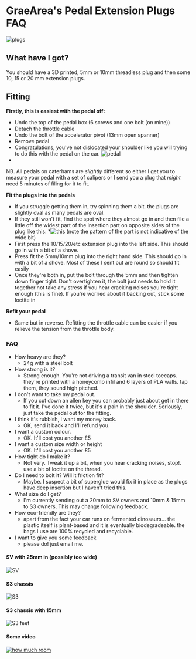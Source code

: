 # GraeArea's Pedal Extension Plugs FAQ
![plugs](/img/plugs.png)

## What have I got?
You should have a 3D printed, 5mm or 10mm threadless plug and then some 10, 15 or 20 mm extension plugs. 

## Fitting
**Firstly, this is easiest with the pedal off:**
* Undo the top of the pedal box (6 screws and one bolt (on mine)) 
* Detach the throttle cable 
* Undo the bolt of the accelerator pivot (13mm open spanner)
* Remove pedal
* Congratulations, you've not dislocated your shoulder like you will trying to do this with the pedal on the car.
![pedal](/img/pedal.png)
* 
NB. All pedals on caterhams are _slightly_ different so either I get you to measure your pedal with a set of calipers or I send you a plug that _might_ need 5 minutes of filing for it to fit. 

**Fit the plugs into the pedals**
* If you struggle getting them in, try spinning them a bit. the plugs are slightly oval as many pedals are oval.
* If they still won't fit, find the spot where they almost go in and then file a little off the widest part of the insertion part on opposite sides of the plug like this:
*![this](/img/filed.png) (note the pattern of the part is not indicative of the wide bit)
* First press the 10/15/20/etc extension plug into the left side. This should go in with a bit of a shove.
* Press fit the 5mm/10mm plug into the right hand side. This should go in with a bit of a shove. Most of these I sent out are round so should fit easily
* Once they're both in, put the bolt through the 5mm and then tighten down finger tight. Don't overtighten it, the bolt just needs to hold it together not take any stress if you hear cracking noises you're tight enough (this is fine). If you're worried about it backing out, stick some loctite in 

**Refit your pedal**
* Same but in reverse. Refitting the throttle cable can be easier if you relieve the tension from the throttle body.

### FAQ
- How heavy are they?
  - 24g with a steel bolt
- How strong is it?	
  - Strong enough. You're not driving a transit van in steel toecaps. they're printed with a honeycomb infil and 6 layers of PLA walls. tap them, they sound high pitched. 
- I don't want to take my pedal out. 
  - If you cut down an allen key you can probably just about get in there to fit it. I've done it twice, but it's a pain in the shoulder. Seriously, just take the pedal out for the fitting.
- I think it's rubbish, I want my money back. 	
  - OK, send it back and I'll refund you.
- I want a custom colour. 	
  - OK. It'll cost you another £5
- I want a custom size width or height	
  - OK. It'll cost you another £5
- How tight do I make it? 
  - Not very. Tweak it up a bit, when you hear cracking noises, stop!. use a bit of loctite on the thread. 
- Do I need to bolt it? Will it friction fit?	
  - Maybe. I suspect a bit of superglue would fix it in place as the plugs have deep insertion but I haven't tried this.
- What size do I get?
  - I'm currently sending out a 20mm to SV owners and 10mm & 15mm to S3 owners. This may change following feedback.
- How eco-friendly are they?
  - apart from the fact your car runs on fermented dinosaurs... the plastic itself is plant-based and it is eventually biodegradeable. the bags I use are 100% recycled and recyclable.
- I want to give you some feedback
  - please do! just email me.

#### SV with 25mm in (possibly too wide)
![SV](/img/SV%20with%2025mm.png)
#### S3 chassis
![S3](/img/measure-s3.png)
####  S3 chassis with 15mm
![S3 feet](/img/feet.png)

#### Some video 
[![how much room](http://img.youtube.com/vi/qONDC1MKcAo/0.jpg)](http://www.youtube.com/watch?v=qONDC1MKcAo "pedals")